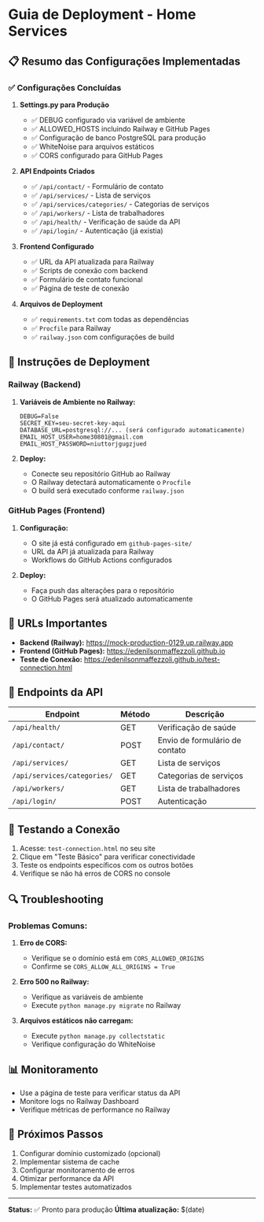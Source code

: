 # Guia de Deployment - Home Services

## 📋 Resumo das Configurações Implementadas

### ✅ Configurações Concluídas

1. **Settings.py para Produção**
   - ✅ DEBUG configurado via variável de ambiente
   - ✅ ALLOWED_HOSTS incluindo Railway e GitHub Pages
   - ✅ Configuração de banco PostgreSQL para produção
   - ✅ WhiteNoise para arquivos estáticos
   - ✅ CORS configurado para GitHub Pages

2. **API Endpoints Criados**
   - ✅ `/api/contact/` - Formulário de contato
   - ✅ `/api/services/` - Lista de serviços
   - ✅ `/api/services/categories/` - Categorias de serviços
   - ✅ `/api/workers/` - Lista de trabalhadores
   - ✅ `/api/health/` - Verificação de saúde da API
   - ✅ `/api/login/` - Autenticação (já existia)

3. **Frontend Configurado**
   - ✅ URL da API atualizada para Railway
   - ✅ Scripts de conexão com backend
   - ✅ Formulário de contato funcional
   - ✅ Página de teste de conexão

4. **Arquivos de Deployment**
   - ✅ `requirements.txt` com todas as dependências
   - ✅ `Procfile` para Railway
   - ✅ `railway.json` com configurações de build

## 🚀 Instruções de Deployment

### Railway (Backend)

1. **Variáveis de Ambiente no Railway:**
   ```
   DEBUG=False
   SECRET_KEY=seu-secret-key-aqui
   DATABASE_URL=postgresql://... (será configurado automaticamente)
   EMAIL_HOST_USER=home30801@gmail.com
   EMAIL_HOST_PASSWORD=niuttorjgugzjued
   ```

2. **Deploy:**
   - Conecte seu repositório GitHub ao Railway
   - O Railway detectará automaticamente o `Procfile`
   - O build será executado conforme `railway.json`

### GitHub Pages (Frontend)

1. **Configuração:**
   - O site já está configurado em `github-pages-site/`
   - URL da API já atualizada para Railway
   - Workflows do GitHub Actions configurados

2. **Deploy:**
   - Faça push das alterações para o repositório
   - O GitHub Pages será atualizado automaticamente

## 🔧 URLs Importantes

- **Backend (Railway):** https://mock-production-0129.up.railway.app
- **Frontend (GitHub Pages):** https://edenilsonmaffezzoli.github.io
- **Teste de Conexão:** https://edenilsonmaffezzoli.github.io/test-connection.html

## 📝 Endpoints da API

| Endpoint | Método | Descrição |
|----------|--------|-----------|
| `/api/health/` | GET | Verificação de saúde |
| `/api/contact/` | POST | Envio de formulário de contato |
| `/api/services/` | GET | Lista de serviços |
| `/api/services/categories/` | GET | Categorias de serviços |
| `/api/workers/` | GET | Lista de trabalhadores |
| `/api/login/` | POST | Autenticação |

## 🧪 Testando a Conexão

1. Acesse: `test-connection.html` no seu site
2. Clique em "Teste Básico" para verificar conectividade
3. Teste os endpoints específicos com os outros botões
4. Verifique se não há erros de CORS no console

## 🔍 Troubleshooting

### Problemas Comuns:

1. **Erro de CORS:**
   - Verifique se o domínio está em `CORS_ALLOWED_ORIGINS`
   - Confirme se `CORS_ALLOW_ALL_ORIGINS = True`

2. **Erro 500 no Railway:**
   - Verifique as variáveis de ambiente
   - Execute `python manage.py migrate` no Railway

3. **Arquivos estáticos não carregam:**
   - Execute `python manage.py collectstatic`
   - Verifique configuração do WhiteNoise

## 📊 Monitoramento

- Use a página de teste para verificar status da API
- Monitore logs no Railway Dashboard
- Verifique métricas de performance no Railway

## 🔄 Próximos Passos

1. Configurar domínio customizado (opcional)
2. Implementar sistema de cache
3. Configurar monitoramento de erros
4. Otimizar performance da API
5. Implementar testes automatizados

---

**Status:** ✅ Pronto para produção
**Última atualização:** $(date)
